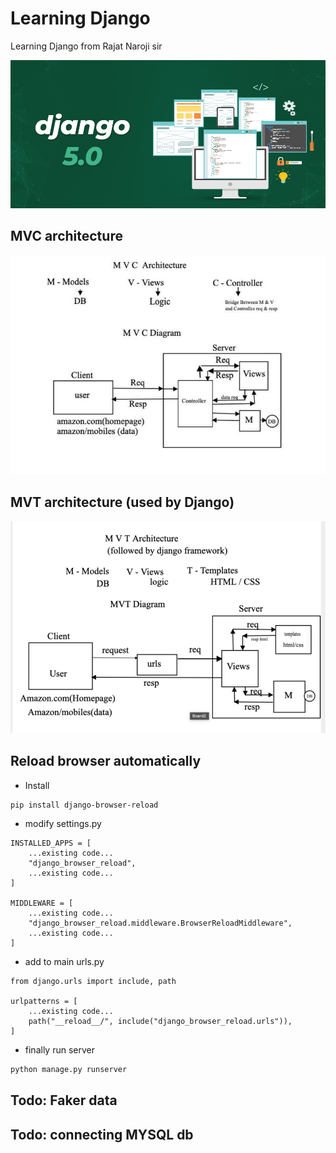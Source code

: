 # Learning Django

Learning Django from Rajat Naroji sir

![](./Django%205.png)

## MVC architecture 
![](./MVCbysir.jpg)


## MVT architecture (used by Django)
![](./MVTbysir.png)

## Reload browser automatically

- Install

```batch
pip install django-browser-reload
```

- modify settings.py

```django
INSTALLED_APPS = [
    ...existing code...
    "django_browser_reload",
    ...existing code...
]

MIDDLEWARE = [
    ...existing code...
    "django_browser_reload.middleware.BrowserReloadMiddleware",
    ...existing code...
]
```

- add to main urls.py

```django
from django.urls import include, path

urlpatterns = [
    ...existing code...
    path("__reload__/", include("django_browser_reload.urls")),
]
```

- finally run server

```python
python manage.py runserver
```

## Todo: Faker data

## Todo: connecting MYSQL db